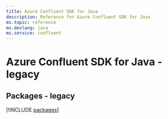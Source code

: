 ```yaml
---
title: Azure Confluent SDK for Java
description: Reference for Azure Confluent SDK for Java
ms.topic: reference
ms.devlang: java
ms.service: confluent
---
```

# Azure Confluent SDK for Java - legacy
## Packages - legacy
[!INCLUDE [packages](confluent-index.md)]

